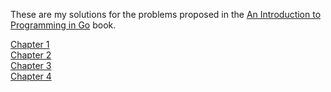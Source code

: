 These are my solutions for the problems proposed in the [An Introduction to Programming in Go](http://www.golang-book.com/) book.  

[Chapter 1](/01.md)  
[Chapter 2](/02.md)  
[Chapter 3](/03.md)  
[Chapter 4](/04.md)  
